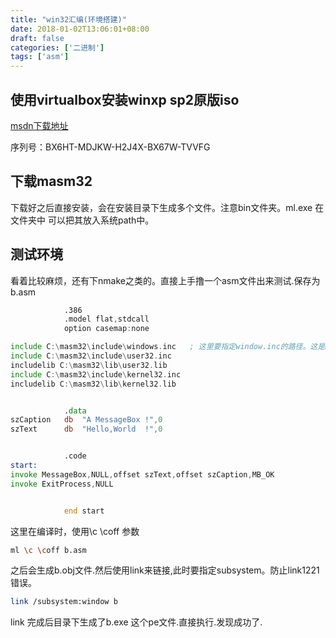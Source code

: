 ```yaml
---
title: "win32汇编(环境搭建)"
date: 2018-01-02T13:06:01+08:00
draft: false
categories: ['二进制']
tags: ['asm']
---
```


## 使用virtualbox安装winxp sp2原版iso

[msdn下载地址](ed2k://|file|sc_winxp_pro_with_sp2.iso|629227520|505B810E128351482AF8B83AC4D04FD2|/)

序列号：BX6HT-MDJKW-H2J4X-BX67W-TVVFG

## 下载masm32

下载好之后直接安装，会在安装目录下生成多个文件。注意bin文件夹。ml.exe 在文件夹中
可以把其放入系统path中。

## 测试环境

看着比较麻烦，还有下nmake之类的。直接上手撸一个asm文件出来测试.保存为b.asm

```asm
            .386
            .model flat,stdcall
            option casemap:none

include C:\masm32\include\windows.inc   ; 这里要指定window.inc的路径。这是masm32自己安装的
include C:\masm32\include\user32.inc
includelib C:\masm32\lib\user32.lib
include C:\masm32\include\kernel32.inc
includelib C:\masm32\lib\kernel32.lib


            .data
szCaption   db  "A MessageBox !",0
szText      db  "Hello,World  !",0


            .code
start:
invoke MessageBox,NULL,offset szText,offset szCaption,MB_OK
invoke ExitProcess,NULL


            end start

```

这里在编译时，使用\c \coff 参数
```bash
ml \c \coff b.asm
```

之后会生成b.obj文件.然后使用link来链接,此时要指定subsystem。防止link1221错误。

```bash
link /subsystem:window b
```
link 完成后目录下生成了b.exe 这个pe文件.直接执行.发现成功了.








